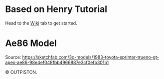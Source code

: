 # Based on Henry Tutorial
Head to the [Wiki](https://github.com/ArcPh1r3/HenryTutorial/wiki) tab to get started.

# Ae86 Model

Source: https://sketchfab.com/3d-models/1983-toyota-sprinter-trueno-gt-apex-ae86-98e4ef048fbb4966887e3cf0efb301b1

© OUTPISTON.